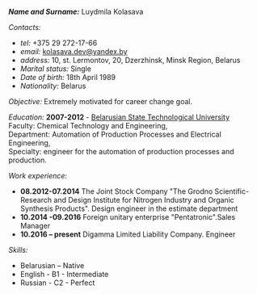 ***Name and Surname:*** Luydmila Kolasava 

*Contacts:* 
* *tel:* +375 29 272-17-66 
* *email:* kolasava.dev@yandex.by
* *address:* 10, st. Lermontov, 20, Dzerzhinsk, Minsk Region, Belarus
* *Marital status:* Single
* *Date of birth:* 18th  April 1989
* *Nationality:* Belarus

*Objective:* Extremely motivated for career change goal. 

*Education:* **2007-2012** - [Belarusian State Technological University](http://www.belstu.by/) <br/>
Faculty: Chemical Technology and Engineering, <br/>
Department: Automation of Production Processes and Electrical Engineering, <br/>
Specialty: engineer for the automation of production processes and production.

*Work experience:*
* **08.2012-07.2014** The Joint Stock Company "The Grodno Scientific-Research and Design Institute for Nitrogen Industry and Organic Synthesis Products". Design engineer in the estimate department 
* **10.2014 -09.2016** Foreign unitary enterprise "Pentatronic".Sales Manager
* **10.2016 – present** Digamma Limited Liability Company. Engineer

*Skills:*
* Belarusian – Native
* English - B1 - Intermediate
* Russian - C2 - Perfect


